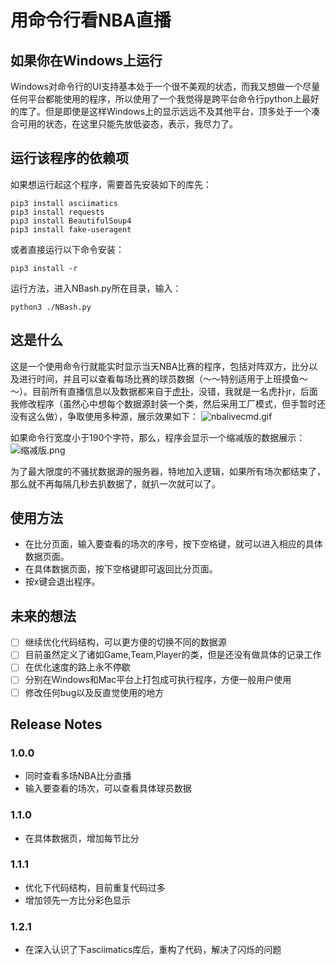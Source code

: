 # 用命令行看NBA直播

## 如果你在Windows上运行
Windows对命令行的UI支持基本处于一个很不美观的状态，而我又想做一个尽量任何平台都能使用的程序，所以使用了一个我觉得是跨平台命令行python上最好的库了。但是即使是这样Windows上的显示远远不及其他平台，顶多处于一个凑合可用的状态，在这里只能先放低姿态，表示，我尽力了。

## 运行该程序的依赖项
如果想运行起这个程序，需要首先安装如下的库先：
```
pip3 install asciimatics
pip3 install requests
pip3 install BeautifulSoup4
pip3 install fake-useragent
```

或者直接运行以下命令安装：
```
pip3 install -r
```

运行方法，进入NBash.py所在目录，输入：
```
python3 ./NBash.py
```

## 这是什么
这是一个使用命令行就能实时显示当天NBA比赛的程序，包括对阵双方，比分以及进行时间，并且可以查看每场比赛的球员数据（～～特别适用于上班摸鱼～～）。目前所有直播信息以及数据都来自于[虎扑](https://nba.hupu.com/games)，没错，我就是一名虎扑jr，后面我修改程序（虽然心中想每个数据源封装一个类，然后采用工厂模式，但手暂时还没有这么做），争取使用多种源，展示效果如下：
![nbalivecmd.gif](https://i.loli.net/2019/12/05/yBtdFAekaXs1flh.gif)

如果命令行宽度小于190个字符，那么，程序会显示一个缩减版的数据展示：
![缩减版.png](https://i.loli.net/2019/12/05/bd6szrSpPeyCWIF.png)

为了最大限度的不骚扰数据源的服务器，特地加入逻辑，如果所有场次都结束了，那么就不再每隔几秒去扒数据了，就扒一次就可以了。


## 使用方法
- 在比分页面，输入要查看的场次的序号，按下空格键，就可以进入相应的具体数据页面。
- 在具体数据页面，按下空格键即可返回比分页面。
- 按x键会退出程序。


## 未来的想法
- [ ] 继续优化代码结构，可以更方便的切换不同的数据源
- [ ] 目前虽然定义了诸如Game,Team,Player的类，但是还没有做具体的记录工作
- [ ] 在优化速度的路上永不停歇
- [ ] 分别在Windows和Mac平台上打包成可执行程序，方便一般用户使用
- [ ] 修改任何bug以及反直觉使用的地方

## Release Notes
### 1.0.0
* 同时查看多场NBA比分直播
* 输入要查看的场次，可以查看具体球员数据

### 1.1.0
* 在具体数据页，增加每节比分

### 1.1.1
* 优化下代码结构，目前重复代码过多
* 增加领先一方比分彩色显示

### 1.2.1
* 在深入认识了下asciimatics库后，重构了代码，解决了闪烁的问题




